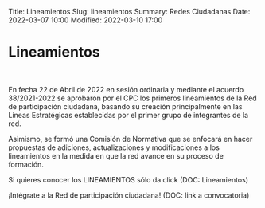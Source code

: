 Title: Lineamientos
Slug: lineamientos
Summary: Redes Ciudadanas
Date: 2022-03-07 10:00
Modified: 2022-03-10 17:00


<h1> Lineamientos </h1>
<br>

En fecha 22 de Abril de 2022 en sesión ordinaria y mediante el acuerdo 38/2021-2022 se aprobaron por el CPC los primeros lineamientos de la Red de participación ciudadana, basando su creación principalmente en las Líneas Estratégicas establecidas por el primer grupo de integrantes de la red. 

Asimismo, se formó una Comisión de Normativa que se enfocará en hacer propuestas de adiciones, actualizaciones y modificaciones a los lineamientos en la medida en que la red avance en su proceso de formación.  

Si quieres conocer los LINEAMIENTOS sólo da click             (DOC: Lineamientos)

¡Intégrate a la Red de participación ciudadana!            (DOC: link a convocatoria)
